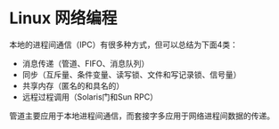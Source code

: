# Linux 网络编程

本地的进程间通信（IPC）有很多种方式，但可以总结为下面4类：

- 消息传递（管道、FIFO、消息队列）
- 同步（互斥量、条件变量、读写锁、文件和写记录锁、信号量）
- 共享内存（匿名的和具名的）
- 远程过程调用（Solaris门和Sun RPC）

管道主要应用于本地进程间通信，而套接字多应用于网络进程间数据的传递。





 

